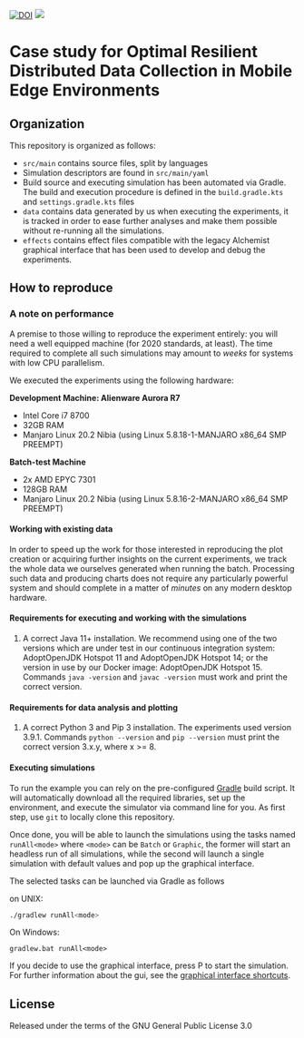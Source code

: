 [![DOI](https://zenodo.org/badge/331352732.svg)](https://zenodo.org/badge/latestdoi/331352732)
![](https://github.com/DanySK/Experiment-2021-JCEE-Optimal-Converge-Cast/workflows/CI/badge.svg)

# Case study for Optimal Resilient Distributed Data Collection in Mobile Edge Environments

## Organization

This repository is organized as follows:
* `src/main` contains source files, split by languages
* Simulation descriptors are found in `src/main/yaml`
* Build source and executing simulation has been automated via Gradle.
The build and execution procedure is defined in the `build.gradle.kts` and `settings.gradle.kts` files
* `data` contains data generated by us when executing the experiments, it is tracked in order to ease further analyses and make them possible without re-running all the simulations.
* `effects` contains effect files compatible with the legacy Alchemist graphical interface that has been used to develop and debug the experiments.

## How to reproduce

### A note on performance

A premise to those willing to reproduce the experiment entirely:
you will need a well equipped machine (for 2020 standards, at least).
The time required to complete all such simulations may amount to *weeks*
for systems with low CPU parallelism.

We executed the experiments using the following hardware:

**Development Machine: Alienware Aurora R7**
* Intel Core i7 8700
* 32GB RAM
* Manjaro Linux 20.2 Nibia (using Linux 5.8.18-1-MANJARO x86_64 SMP PREEMPT)

**Batch-test Machine**
* 2x AMD EPYC 7301
* 128GB RAM
* Manjaro Linux 20.2 Nibia (using Linux 5.8.16-2-MANJARO x86_64 SMP PREEMPT)

#### Working with existing data

In order to speed up the work for those interested in reproducing the plot creation or acquiring further insights on the current experiments,
we track the whole data we ourselves generated when running the batch.
Processing such data and producing charts does not require any particularly powerful system and should complete in a matter of *minutes* on any modern
desktop hardware.

#### Requirements for executing and working with the simulations

1. A correct Java 11+ installation.
We recommend using one of the two versions which are under test
in our continuous integration system: AdoptOpenJDK Hotspot 11 and AdoptOpenJDK Hotspot 14; or the version in use by our Docker image: AdoptOpenJDK Hotspot 15.
Commands `java -version` and `javac -version` must work and print the correct version.

#### Requirements for data analysis and plotting

1. A correct Python 3 and Pip 3 installation. The experiments used version 3.9.1.
Commands `python --version` and `pip --version` must print the correct version 3.x.y, where x >= 8.

#### Executing simulations

To run the example you can rely on the pre-configured [Gradle](https://gradle.org) build script.
It will automatically download all the required libraries, set up the environment, and execute the simulator via command line for you.
As first step, use `git` to locally clone this repository.

Once done, you will be able to launch the simulations using the tasks named
`runAll<mode>` where `<mode>` can be `Batch` or `Graphic`, the former will start an headless run of all simulations, while the second will launch a single simulation with default values and pop up the graphical interface.

The selected tasks can be launched via Gradle as follows

on UNIX:
```bash
./gradlew runAll<mode>
```
On Windows:
```
gradlew.bat runAll<mode>
```

If you decide to use the graphical interface, press <kb>P</kb> to start the simulation.
For further information about the gui, see the [graphical interface shortcuts](https://alchemistsimulator.github.io/wiki/usage/gui/).

## License

Released under the terms of the GNU General Public License 3.0
